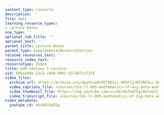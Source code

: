 ```yaml
---
content_type: resource
description: ''
file: null
learning_resource_types:
- Lecture Notes
ocw_type: ''
optional_tab_title: ''
optional_text: ''
parent_title: Lecture Notes
parent_type: SupplementalResourceSection
related_resources_text: ''
resource_index_text: ''
resourcetype: Video
title: D4M Session 5 Lecture
uid: b0ba348e-2123-cb98-09b2-517a87cc71f5
video_files:
  archive_url: https://archive.org/download/MITRESLL-005F12/MITRESLL-005F12_L05_Lec_300k.mp4
  video_captions_file: /courses/res-ll-005-mathematics-of-big-data-and-machine-learning-january-iap-2020/a5b0b33bdd405595aec40a0d0b75ea1d_mbr667kATEg.vtt
  video_thumbnail_file: https://img.youtube.com/vi/mbr667kATEg/default.jpg
  video_transcript_file: /courses/res-ll-005-mathematics-of-big-data-and-machine-learning-january-iap-2020/22e2be1488168faf0a5a9859fb7bf1f0_mbr667kATEg.pdf
video_metadata:
  youtube_id: mbr667kATEg
---
```

